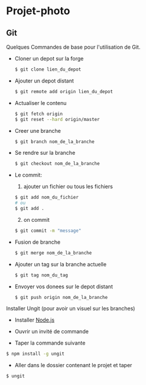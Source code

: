 # Projet-photo

## Git

Quelques Commandes de base pour l'utilisation de Git.

* Cloner un depot sur la forge

  ```sh
  $ git clone lien_du_depot
  ```
  
* Ajouter un depot distant

  ```sh 
  $ git remote add origin lien_du_depot 
  ```

* Actualiser le contenu

  ```sh
  $ git fetch origin
  $ git reset --hard origin/master
  ```
* Creer une branche

  ```sh
  $ git branch nom_de_la_branche
  ```
* Se rendre sur la branche

  ```sh
  $ git checkout nom_de_la_branche
  ```
  
* Le commit:
  1. ajouter un fichier ou tous les fichiers
  
  ```sh
  $ git add nom_du_fichier
  # ou 
  $ git add .
  ```
  
  2. on commit
  
  ```sh
  $ git commit -m "message" 
  ```
  
* Fusion de branche

  ```sh
  $ git merge nom_de_la_branche
  ```
* Ajouter un tag sur la branche actuelle

  ```sh
  $ git tag nom_du_tag 
  ```
* Envoyer vos donees sur le depot distant

  ```sh
  $ git push origin nom_de_la_branche 
  ```


Installer Ungit (pour avoir un visuel sur les branches)

* Installer [Node.js](http://nodejs.org/) 

* Ouvrir un invité de commande

* Taper la commande suivante

```sh
$ npm install -g ungit
```

* Aller dans le dossier contenant le projet et taper 

```sh
$ ungit
```
